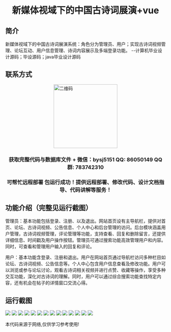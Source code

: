 <p><h1 align="center">新媒体视域下的中国古诗词展演+vue</h1></p>

## 简介
新媒体视域下的中国古诗词展演系统：角色分为管理员、用户；实现古诗词视频管理、论坛互动、用户信息管理、诗词内容展示及多端登录功能。    --计算机毕业设计源码；毕设源码；java毕业设计源码


## 联系方式
<img src="https://bs-1329754181.cos.ap-shanghai.myqcloud.com/wx.jpg" alt="二维码" style="display: block; margin: 0 auto;" width="200px">
<p><h3 align="center">获取完整代码与数据库文件 + 微信：bysj5151 QQ: 86050149 QQ群: 783742310</h3></p>
<p><h3 align="center">可帮忙远程部署 包运行成功！提供远程部署、修改代码、设计文档指导、代码讲解等服务！</h3></p>

## 功能介绍（完整见运行截图）
管理员：基本功能包括登录、注册、以及退出。网站首页设有主导航栏，提供对首页、论坛、古诗词视频、公告信息、个人中心和后台管理的访问。后台模块涵盖用户管理，古诗词视频管理，评论管理等功能，支持查看、回复和删除留言，还提供详细信息、时间戳及用户操作按钮。管理员可通过搜索功能高效管理用户和内容。同时，可查看和管理用户输入的回复和评论。

用户：基本功能含登录、注册和退出。用户在网站首页通过导航栏访问多种栏目如论坛、古诗词视频、公告信息等。个人中心包含用户信息查看及修改功能。用户可以浏览或参与论坛讨论，观看古诗词相关视频并进行点赞、收藏等操作，享受多种交互功能，深化对古诗词的理解。同时，用户可以通过综合搜索功能查找特定内容，还有机会在帖子的详情窗口交流心得。


## 运行截图
![](https://bs-1329754181.cos.ap-shanghai.myqcloud.com/ssm/NewMediaPerspectiveOnChineseClassicalPoetryExhibition/img/001.jpg)
![](https://bs-1329754181.cos.ap-shanghai.myqcloud.com/ssm/NewMediaPerspectiveOnChineseClassicalPoetryExhibition/img/002.jpg)
![](https://bs-1329754181.cos.ap-shanghai.myqcloud.com/ssm/NewMediaPerspectiveOnChineseClassicalPoetryExhibition/img/003.jpg)
![](https://bs-1329754181.cos.ap-shanghai.myqcloud.com/ssm/NewMediaPerspectiveOnChineseClassicalPoetryExhibition/img/004.jpg)
![](https://bs-1329754181.cos.ap-shanghai.myqcloud.com/ssm/NewMediaPerspectiveOnChineseClassicalPoetryExhibition/img/005.jpg)
![](https://bs-1329754181.cos.ap-shanghai.myqcloud.com/ssm/NewMediaPerspectiveOnChineseClassicalPoetryExhibition/img/006.jpg)
![](https://bs-1329754181.cos.ap-shanghai.myqcloud.com/ssm/NewMediaPerspectiveOnChineseClassicalPoetryExhibition/img/007.jpg)
![](https://bs-1329754181.cos.ap-shanghai.myqcloud.com/ssm/NewMediaPerspectiveOnChineseClassicalPoetryExhibition/img/008.jpg)
![](https://bs-1329754181.cos.ap-shanghai.myqcloud.com/ssm/NewMediaPerspectiveOnChineseClassicalPoetryExhibition/img/009.jpg)
![](https://bs-1329754181.cos.ap-shanghai.myqcloud.com/ssm/NewMediaPerspectiveOnChineseClassicalPoetryExhibition/img/010.jpg)
![](https://bs-1329754181.cos.ap-shanghai.myqcloud.com/ssm/NewMediaPerspectiveOnChineseClassicalPoetryExhibition/img/011.jpg)
![](https://bs-1329754181.cos.ap-shanghai.myqcloud.com/ssm/NewMediaPerspectiveOnChineseClassicalPoetryExhibition/img/012.jpg)
![](https://bs-1329754181.cos.ap-shanghai.myqcloud.com/ssm/NewMediaPerspectiveOnChineseClassicalPoetryExhibition/img/013.jpg)
![](https://bs-1329754181.cos.ap-shanghai.myqcloud.com/ssm/NewMediaPerspectiveOnChineseClassicalPoetryExhibition/img/014.jpg)

<p>本代码来源于网络,仅供学习参考使用!</p>
